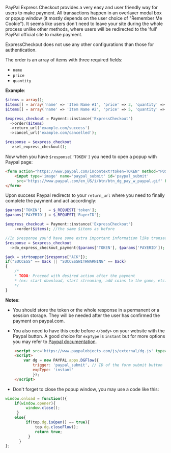 PayPal Express Checkout provides a very easy and user friendly way for users to make payment. All transactions happen in an overlayer modal box or popup window (it mostly depends on the user choice of "Remember Me Cookie"). It seems like users don't need to leave your site during the whole process unlike other methods, where users will be redirected to the 'full' PayPal official site to make payment.

ExpressCheckout does not use any other configurations than those for authentication.

The order is an array of items with three required fields:
 - `name`
 - `price`
 - `quantity`

**Example**:

```php
$items = array();
$items[] = array('name' => 'Item Name #1', 'price' => 3, 'quantity' => 1);
$items[] = array('name' => 'Item Name #2', 'price' => 5, 'quantity' => 3);

$express_checkout = Payment::instance('ExpressCheckout')
  ->order($items)
  ->return_url('example.com/success')
  ->cancel_url('example.com/cancelled');

$response = $express_checkout
  ->set_express_checkout();
```

Now when you have ```$response['TOKEN']``` you need to open a popup with Paypal page:
```html
<form action="https://www.paypal.com/incontext?token=TOKEN" method="POST">
    <input type='image' name='paypal_submit' id='paypal_submit'
     src='https://www.paypal.com/en_US/i/btn/btn_dg_pay_w_paypal.gif' border='0' align='top' alt='Pay with PayPal'/>
</form>
```
Upon success Paypal redirects to your ```return_url``` where you need to finally complete the payment and act accordingly:
```php
$params['TOKEN']   = $_REQUEST['token'];
$params['PAYERID'] = $_REQUEST['PayerID'];

$express_checkout = Payment::instance('ExpressCheckout')
    ->order($items); //the same $items as before

//In $response you'd have some extra important information like transaction id or fees taken by Paypal
$response = $express_checkout
  ->do_express_checkout_payment($params['TOKEN'], $params['PAYERID']);

$ack = strtoupper($response["ACK"]);
if("SUCCESS" == $ack || "SUCCESSWITHWARNING" == $ack)
{
    /*
    * TODO: Proceed with desired action after the payment
    * (ex: start download, start streaming, add coins to the game, etc.)
    */
}
```

**Notes**:

 - You should store the token or the whole response in a permanent or a session storage. They will be needed after the user has confirmed the payment on paypal.com.

 - You also need to have this code before ```</body>``` on your website with the Paypal button. A good choice for ```expType``` is ```instant``` but for more options you may refer to [Paypal documentation](https://developer.paypal.com/docs/classic/express-checkout/digital-goods/IntroducingExpressCheckoutDG/).
```html
    <script src='https://www.paypalobjects.com/js/external/dg.js' type='text/javascript'></script>
    <script>
        var dg = new PAYPAL.apps.DGFlow({
            trigger: 'paypal_submit', // ID of the form submit button
		    expType: 'instant'
	        });
    </script>
```

 - Don't forget to close the popup window, you may use a code like this:
```javascript
window.onload = function(){
    if(window.opener){
         window.close();
     }
    else{
         if(top.dg.isOpen() == true){
             top.dg.closeFlow();
             return true;
          }
      }
};
```

